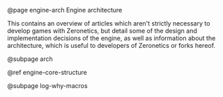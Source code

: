 @page engine-arch Engine architecture

This contains an overview of articles which aren't strictly necessary
to develop games with Zeronetics, but detail some of the design
and implementation decisions of the engine, as well as information
about the architecture, which is useful to developers of Zeronetics
or forks hereof.

@subpage arch

@ref engine-core-structure

@subpage log-why-macros
